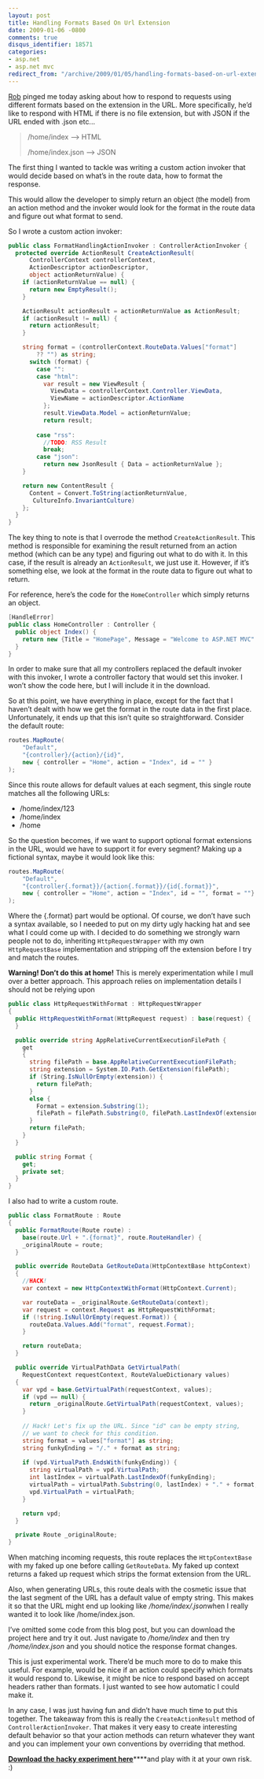 ```yaml
---
layout: post
title: Handling Formats Based On Url Extension
date: 2009-01-06 -0800
comments: true
disqus_identifier: 18571
categories:
- asp.net
- asp.net mvc
redirect_from: "/archive/2009/01/05/handling-formats-based-on-url-extension.aspx/"
---
```


[Rob](http://blog.wekeroad.com/ "Rob Conery") pinged me today asking
about how to respond to requests using different formats based on the
extension in the URL. More specifically, he’d like to respond with HTML
if there is no file extension, but with JSON if the URL ended with .json
etc...

> /home/index –\> HTML
>
> /home/index.json –\> JSON

The first thing I wanted to tackle was writing a custom action invoker
that would decide based on what’s in the route data, how to format the
response.

This would allow the developer to simply return an object (the model)
from an action method and the invoker would look for the format in the
route data and figure out what format to send.

So I wrote a custom action invoker:

```csharp
public class FormatHandlingActionInvoker : ControllerActionInvoker {
  protected override ActionResult CreateActionResult(
      ControllerContext controllerContext, 
      ActionDescriptor actionDescriptor, 
      object actionReturnValue) {
    if (actionReturnValue == null) {
      return new EmptyResult();
    }

    ActionResult actionResult = actionReturnValue as ActionResult;
    if (actionResult != null) {
      return actionResult;
    }

    string format = (controllerContext.RouteData.Values["format"] 
        ?? "") as string;
      switch (format) {
        case "":
        case "html":
          var result = new ViewResult { 
            ViewData = controllerContext.Controller.ViewData, 
            ViewName = actionDescriptor.ActionName 
          };
          result.ViewData.Model = actionReturnValue;
          return result;
          
        case "rss":
          //TODO: RSS Result
          break;
        case "json":
          return new JsonResult { Data = actionReturnValue };
    }

    return new ContentResult { 
      Content = Convert.ToString(actionReturnValue, 
       CultureInfo.InvariantCulture) 
    };
  }
}
```

The key thing to note is that I overrode the method
`CreateActionResult`. This method is responsible for examining the
result returned from an action method (which can be any type) and
figuring out what to do with it. In this case, if the result is already
an `ActionResult`, we just use it. However, if it’s something else, we
look at the format in the route data to figure out what to return.

For reference, here’s the code for the `HomeController` which simply
returns an object.

```csharp
[HandleError]
public class HomeController : Controller {
  public object Index() {
    return new {Title = "HomePage", Message = "Welcome to ASP.NET MVC" };
  }
}
```

In order to make sure that all my controllers replaced the default
invoker with this invoker, I wrote a controller factory that would set
this invoker. I won’t show the code here, but I will include it in the
download.

So at this point, we have everything in place, except for the fact that
I haven’t dealt with how we get the format in the route data in the
first place. Unfortunately, it ends up that this isn’t quite so
straightforward. Consider the default route:

```csharp
routes.MapRoute(
    "Default",
    "{controller}/{action}/{id}",
    new { controller = "Home", action = "Index", id = "" }
);
```

Since this route allows for default values at each segment, this single
route matches all the following URLs:

-   /home/index/123
-   /home/index
-   /home

So the question becomes, if we want to support optional format
extensions in the URL, would we have to support it for every segment?
Making up a fictional syntax, maybe it would look like this:

```csharp
routes.MapRoute(
    "Default",
    "{controller{.format}}/{action{.format}}/{id{.format}}",
    new { controller = "Home", action = "Index", id = "", format = ""}
);
```

Where the {.format} part would be optional. Of course, we don’t have
such a syntax available, so I needed to put on my dirty ugly hacking hat
and see what I could come up with. I decided to do something we strongly
warn people not to do, inheriting `HttpRequestWrapper` with my own
`HttpRequestBase` implementation and stripping off the extension before
I try and match the routes.

**Warning! Don’t do this at home!** This is merely experimentation while
I mull over a better approach. This approach relies on implementation
details I should not be relying upon

```csharp
public class HttpRequestWithFormat : HttpRequestWrapper
{
  public HttpRequestWithFormat(HttpRequest request) : base(request) { 
  }

  public override string AppRelativeCurrentExecutionFilePath {
    get
    {
      string filePath = base.AppRelativeCurrentExecutionFilePath;
      string extension = System.IO.Path.GetExtension(filePath);
      if (String.IsNullOrEmpty(extension)) {
        return filePath;
      }
      else {
        Format = extension.Substring(1);
        filePath = filePath.Substring(0, filePath.LastIndexOf(extension));
      }
      return filePath;
    }
  }

  public string Format {
    get;
    private set;
  }
}
```

I also had to write a custom route.

```csharp
public class FormatRoute : Route
{
  public FormatRoute(Route route) : 
    base(route.Url + ".{format}", route.RouteHandler) {
    _originalRoute = route;
  }

  public override RouteData GetRouteData(HttpContextBase httpContext)
  {
    //HACK! 
    var context = new HttpContextWithFormat(HttpContext.Current);

    var routeData = _originalRoute.GetRouteData(context);
    var request = context.Request as HttpRequestWithFormat;
    if (!string.IsNullOrEmpty(request.Format)) {
      routeData.Values.Add("format", request.Format);
    }

    return routeData;
  }

  public override VirtualPathData GetVirtualPath(
    RequestContext requestContext, RouteValueDictionary values)
  {
    var vpd = base.GetVirtualPath(requestContext, values);
    if (vpd == null) {
      return _originalRoute.GetVirtualPath(requestContext, values);
    }
    
    // Hack! Let's fix up the URL. Since "id" can be empty string,  
    // we want to check for this condition.
    string format = values["format"] as string;
    string funkyEnding = "/." + format as string;
    
    if (vpd.VirtualPath.EndsWith(funkyEnding)) { 
      string virtualPath = vpd.VirtualPath;
      int lastIndex = virtualPath.LastIndexOf(funkyEnding);
      virtualPath = virtualPath.Substring(0, lastIndex) + "." + format;
      vpd.VirtualPath = virtualPath;
    }

    return vpd;
  }

  private Route _originalRoute;
}
```

When matching incoming requests, this route replaces the
`HttpContextBase` with my faked up one before calling `GetRouteData`. My
faked up context returns a faked up request which strips the format
extension from the URL.

Also, when generating URLs, this route deals with the cosmetic issue
that the last segment of the URL has a default value of empty string.
This makes it so that the URL might end up looking like
*/home/index/.json*when I really wanted it to look like
/home/index.json.

I’ve omitted some code from this blog post, but you can download the
project here and try it out. Just navigate to */home/index* and then try
*/home/index.json* and you should notice the response format changes.

This is just experimental work. There’d be much more to do to make this
useful. For example, would be nice if an action could specify which
formats it would respond to. Likewise, it might be nice to respond based
on accept headers rather than formats. I just wanted to see how
automatic I could make it.

In any case, I was just having fun and didn’t have much time to put this
together. The takeaway from this is really the `CreateActionResult`
method of `ControllerActionInvoker`. That makes it very easy to create
interesting default behavior so that your action methods can return
whatever they want and you can implement your own conventions by
overriding that method.

[**Download the hacky experiment
here**](http://haacked.com/code/handlesformat.zip "Handles Format Demo")****and
play with it at your own risk. :)

